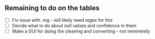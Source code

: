 ## Remaining to do on the tables
- [ ] Fix issue with .mg - will likely need regex for this
- [ ] Decide what to do about null values and confidence in them
- [ ] Make a GUI for doing the cleaning and converting - not imminently